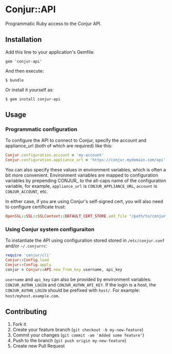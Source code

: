# Conjur::API

Programmatic Ruby access to the Conjur API.

## Installation

Add this line to your application's Gemfile:

    gem 'conjur-api'

And then execute:

    $ bundle

Or install it yourself as:

    $ gem install conjur-api

## Usage

### Programmatic configuration

To configure the API to connect to Conjur, specify the account and appliance_url (both of which are required) like this:

```ruby
Conjur.configuration.account = 'my-account'
Conjur.configuration.appliance_url = 'https://conjur.mydomain.com/api'
```

You can also specify these values in environment variables, which is often a bit more convenient.  Environment variables are mapped to configuration variables by prepending CONJUR_ to the all-caps name of the configuration variable, for example, `appliance_url` is `CONJUR_APPLIANCE_URL`, `account` is `CONJUR_ACCOUNT`, etc.

In either case, if you are using Conjur's self-signed cert, you will also need to configure certificate trust:

```ruby
OpenSSL::SSL::SSLContext::DEFAULT_CERT_STORE.add_file "/path/to/conjur-youraccount.pem"
```

### Using Conjur system configuraiton

To instantiate the API using configuration stored stored in `/etc/conjur.conf` and/or `~/.conjurrc`:

```ruby
require 'conjur/cli'
Conjur::Config.load
Conjur::Config.apply
conjur = Conjur::API.new_from_key username, api_key
```

`username` and `api_key` can also be provided by environment variables: `CONJUR_AUTHN_LOGIN` and `CONJUR_AUTHN_API_KEY`. If the login is a host, the `CONJUR_AUTHN_LOGIN` should be prefixed with `host/`. For example: `host/myhost.example.com`.

## Contributing

1. Fork it
2. Create your feature branch (`git checkout -b my-new-feature`)
3. Commit your changes (`git commit -am 'Added some feature'`)
4. Push to the branch (`git push origin my-new-feature`)
5. Create new Pull Request
